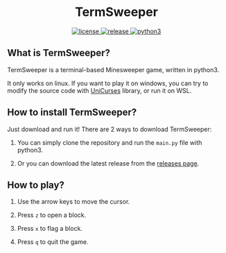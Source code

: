 <div align="center">

# TermSweeper

</div>
<p align="center">
    <a href="https://raw.githubusercontent.com/Jacken-Wu/TermSweeper/master/LICENSE">
        <img src="https://img.shields.io/github/license/Jacken-Wu/TermSweeper" alt="license">
    </a>
    <a href="https://github.com/Jacken-Wu/TermSweeper/releases">
        <img src="https://img.shields.io/github/v/release/Jacken-Wu/TermSweeper?color=blueviolet&include_prereleases" alt="release">
    </a>
    <a href="https://www.python.org">
        <img src="https://img.shields.io/badge/language-python3-blue.svg" alt="python3">
    </a>
</p>

## What is TermSweeper?

TermSweeper is a terminal-based Minesweeper game, written in python3.

It only works on linux. If you want to play it on windows, you can try to modify the source code with [UniCurses](https://pypi.org/project/UniCurses) library, or run it on WSL.

## How to install TermSweeper?

Just download and run it! There are 2 ways to download TermSweeper:

1. You can simply clone the repository and run the `main.py` file with python3.

2. Or you can download the latest release from the [releases page](https://github.com/Jacken-Wu/TermSweeper/releases).

## How to play?

1. Use the arrow keys to move the cursor.

2. Press `z` to open a block.

3. Press `x` to flag a block.

4. Press `q` to quit the game.
